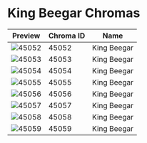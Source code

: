 # King Beegar Chromas

| Preview | Chroma ID | Name |
|---------|-----------|------|
| ![45052](https://raw.communitydragon.org/latest/plugins/rcp-be-lol-game-data/global/default/v1/champion-chroma-images/45/45052.png) | 45052 | King Beegar |
| ![45053](https://raw.communitydragon.org/latest/plugins/rcp-be-lol-game-data/global/default/v1/champion-chroma-images/45/45053.png) | 45053 | King Beegar |
| ![45054](https://raw.communitydragon.org/latest/plugins/rcp-be-lol-game-data/global/default/v1/champion-chroma-images/45/45054.png) | 45054 | King Beegar |
| ![45055](https://raw.communitydragon.org/latest/plugins/rcp-be-lol-game-data/global/default/v1/champion-chroma-images/45/45055.png) | 45055 | King Beegar |
| ![45056](https://raw.communitydragon.org/latest/plugins/rcp-be-lol-game-data/global/default/v1/champion-chroma-images/45/45056.png) | 45056 | King Beegar |
| ![45057](https://raw.communitydragon.org/latest/plugins/rcp-be-lol-game-data/global/default/v1/champion-chroma-images/45/45057.png) | 45057 | King Beegar |
| ![45058](https://raw.communitydragon.org/latest/plugins/rcp-be-lol-game-data/global/default/v1/champion-chroma-images/45/45058.png) | 45058 | King Beegar |
| ![45059](https://raw.communitydragon.org/latest/plugins/rcp-be-lol-game-data/global/default/v1/champion-chroma-images/45/45059.png) | 45059 | King Beegar |